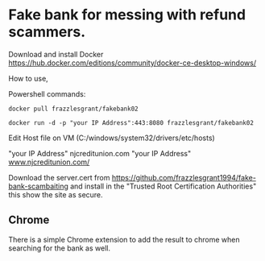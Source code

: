 # Fake bank for messing with refund scammers.

Download and install Docker https://hub.docker.com/editions/community/docker-ce-desktop-windows/

How to use,

Powershell commands:

    docker pull frazzlesgrant/fakebank02

    docker run -d -p "your IP Address":443:8080 frazzlesgrant/fakebank02

Edit Host file on VM (C:/windows/system32/drivers/etc/hosts)

"your IP Address" njcreditunion.com 
"your IP Address" www.njcreditunion.com/

Download the server.cert from https://github.com/frazzlesgrant1994/fake-bank-scambaiting and install in the "Trusted Root Certification Authorities" this show the site as secure.


## Chrome

There is a simple Chrome extension to add the result to chrome when searching for the bank as well.
